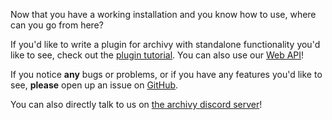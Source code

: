 
Now that you have a working installation and you know how to use, where can you go from here?

If you'd like to write a plugin for archivy with standalone functionality you'd like to see, check out the [plugin tutorial](plugins.md). You can also use our [Web API](reference/web_api.md)!

If you notice **any** bugs or problems, or if you have any features you'd like to see, **please** open up an issue on [GitHub](https://github.com/archivy/archivy).

You can also directly talk to us on [the archivy discord server](https://discord.gg/uQsqyxB)!

